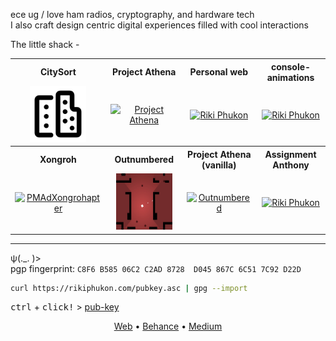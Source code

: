 ece ug / love ham radios, cryptography, and hardware tech <br/>
I also craft design centric digital experiences filled with cool interactions

The little shack -
<table>
  <tr>
    <th width="200">CitySort</th>
    <th width="200">Project Athena</th>
    <th width="200">Personal web</th>
    <th width="200">console-animations</th>
  </tr>
  <tr>
    <td align="center">
      <a title="CitySort" href="https://citysort.vercel.app/"><img src="https://raw.githubusercontent.com/phukon/citysort/main/citysort-frontend/public/logo.svg" width="90" height="90" alt="CitySort"/>
      </a>
    </td>
    <td align="center">
      <a title="Project Athena" href="https://project-athena-react.vercel.app/">
        <img src="https://project-athena-react.vercel.app/static/media/project-athena-1.72cecaf150d1dab8e05e695795b7d7ca.svg" width="90" height="90" alt="Project Athena"/>
      </a>
    </td>
    <td align="center">
      <a title="Riki Phukon" href="https://rikiphukon.com">
      <img src="https://raw.githubusercontent.com/phukon/phukon/main/phukon-astro/public/favicon/android-chrome-192x192.png" width="90" height="90" alt="Riki Phukon"/>
      </a>
    </td>
    <td align="center">
      <a title="console-animations" href="https://www.npmjs.com/package/console-animations">
      <img src="https://avatars.githubusercontent.com/u/6078720?s=200&v=4" width="90" height="90" alt="Riki Phukon"/>
      </a>
    </td>
  </tr>

  <tr>
    <th width="200">Xongroh</th>
    <th width="200">Outnumbered</th>
    <th width="200">Project Athena (vanilla)</th>
    <th width="200">Assignment Anthony</th>
  </tr>
  <tr>

  <td align="center">
      <a title="Xongroh" href="https://xongroh.vercel.app">
        <img src="https://xongroh.vercel.app/assets/xongroh-bf576067.svg" width="90" height="90" alt="PMAdXongrohapter"/>
      </a>
    </td>
    <td align="center">
      <a title="Outnumbered" href="https://github.com/phukon/Outnumbered/releases">
        <img src="https://raw.githubusercontent.com/phukon/Outnumbered/main/images/ICON.jpg" width="90" height="90" alt="Outnumbered"/>
      </a>
    </td>
    <td align="center">
      <a title="Outnumbered" href="https://project-athena-sigma.vercel.app/index.html">
        <img src="https://kee-kee.notion.site/image/https%3A%2F%2Fs3-us-west-2.amazonaws.com%2Fsecure.notion-static.com%2F250d5b52-de94-4a58-9dde-cf191f8c0b28%2FInkedfavicon_LI.jpg?table=block&id=ef219b21-6661-4340-b1dd-71300c5032ac&spaceId=61fa7e09-f8a4-4de1-89b7-857d5030fcad&width=250&userId=&cache=v2" width="90" height="90" alt="Outnumbered"/>
      </a>
    </td>
    <td align="center">
      <a title="Assignment Anthony" href="https://assignment-anthony.super.site">
      <img src="https://images.spr.so/cdn-cgi/imagedelivery/j42No7y-dcokJuNgXeA0ig/556a5c08-7cda-44e5-9ef2-e63a415d4bc4/peep/w=1920,quality=80" width="90" height="90" alt="Riki Phukon"/>
      </a>
    </td>
  </tr>
</table>

---

ψ(.\_. )><br/>
pgp fingerprint: `C8F6 B585 06C2 C2AD 8728  D045 867C 6C51 7C92 D22D`

```bash
curl https://rikiphukon.com/pubkey.asc | gpg --import
```

<kbd>ctrl</kbd> + <kbd>click!</kbd> > [pub-key](https://rikiphukon.com/pubkey.asc)

<p align="center">
    <a href="https://rikiphukon.com">Web</a>
    •
    <a href="https://www.behance.net/rikiphukon">Behance</a>
    •
    <a href="https://rikiphukon.medium.com">Medium</a>
</p>
